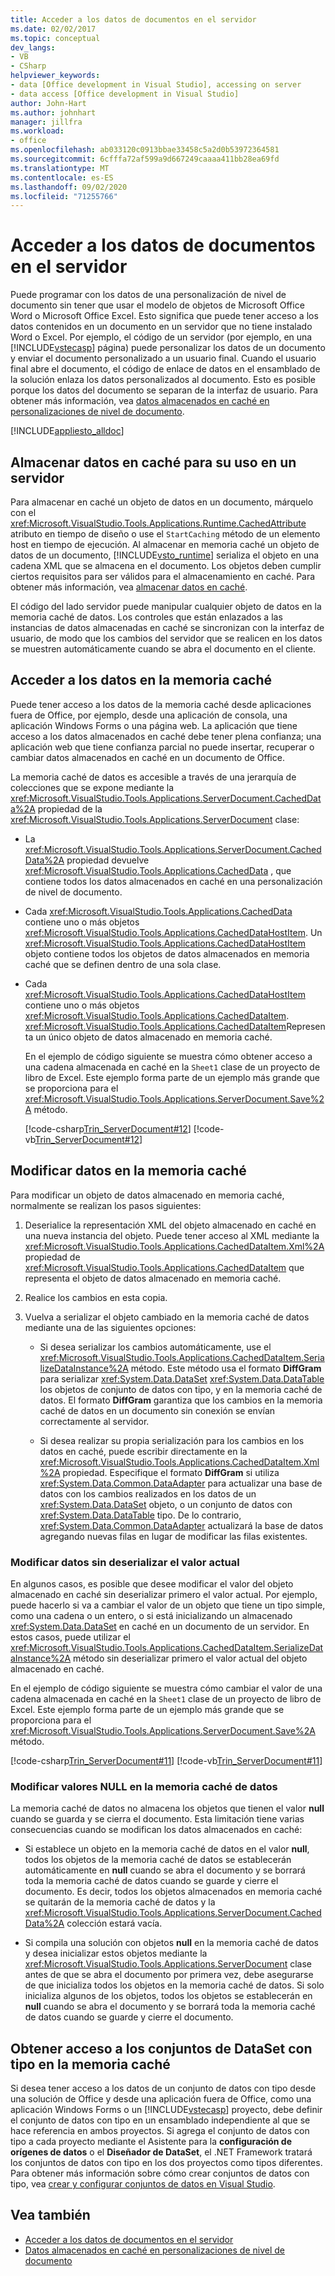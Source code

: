 ```yaml
---
title: Acceder a los datos de documentos en el servidor
ms.date: 02/02/2017
ms.topic: conceptual
dev_langs:
- VB
- CSharp
helpviewer_keywords:
- data [Office development in Visual Studio], accessing on server
- data access [Office development in Visual Studio]
author: John-Hart
ms.author: johnhart
manager: jillfra
ms.workload:
- office
ms.openlocfilehash: ab033120c0913bbae33458c5a2d0b53972364581
ms.sourcegitcommit: 6cfffa72af599a9d667249caaaa411bb28ea69fd
ms.translationtype: MT
ms.contentlocale: es-ES
ms.lasthandoff: 09/02/2020
ms.locfileid: "71255766"
---
```

# <a name="access-data-in-documents-on-the-server"></a>Acceder a los datos de documentos en el servidor
  Puede programar con los datos de una personalización de nivel de documento sin tener que usar el modelo de objetos de Microsoft Office Word o Microsoft Office Excel. Esto significa que puede tener acceso a los datos contenidos en un documento en un servidor que no tiene instalado Word o Excel. Por ejemplo, el código de un servidor (por ejemplo, en una [!INCLUDE[vstecasp](../sharepoint/includes/vstecasp-md.md)] página) puede personalizar los datos de un documento y enviar el documento personalizado a un usuario final. Cuando el usuario final abre el documento, el código de enlace de datos en el ensamblado de la solución enlaza los datos personalizados al documento. Esto es posible porque los datos del documento se separan de la interfaz de usuario. Para obtener más información, vea [datos almacenados en caché en personalizaciones de nivel de documento](../vsto/cached-data-in-document-level-customizations.md).

 [!INCLUDE[appliesto_alldoc](../vsto/includes/appliesto-alldoc-md.md)]

## <a name="cache-data-for-use-on-a-server"></a>Almacenar datos en caché para su uso en un servidor
 Para almacenar en caché un objeto de datos en un documento, márquelo con el <xref:Microsoft.VisualStudio.Tools.Applications.Runtime.CachedAttribute> atributo en tiempo de diseño o use el `StartCaching` método de un elemento host en tiempo de ejecución. Al almacenar en memoria caché un objeto de datos de un documento, [!INCLUDE[vsto_runtime](../vsto/includes/vsto-runtime-md.md)] serializa el objeto en una cadena XML que se almacena en el documento. Los objetos deben cumplir ciertos requisitos para ser válidos para el almacenamiento en caché. Para obtener más información, vea [almacenar datos en caché](../vsto/caching-data.md).

 El código del lado servidor puede manipular cualquier objeto de datos en la memoria caché de datos. Los controles que están enlazados a las instancias de datos almacenadas en caché se sincronizan con la interfaz de usuario, de modo que los cambios del servidor que se realicen en los datos se muestren automáticamente cuando se abra el documento en el cliente.

## <a name="access-data-in-the-cache"></a>Acceder a los datos en la memoria caché
 Puede tener acceso a los datos de la memoria caché desde aplicaciones fuera de Office, por ejemplo, desde una aplicación de consola, una aplicación Windows Forms o una página web. La aplicación que tiene acceso a los datos almacenados en caché debe tener plena confianza; una aplicación web que tiene confianza parcial no puede insertar, recuperar o cambiar datos almacenados en caché en un documento de Office.

 La memoria caché de datos es accesible a través de una jerarquía de colecciones que se expone mediante la <xref:Microsoft.VisualStudio.Tools.Applications.ServerDocument.CachedData%2A> propiedad de la <xref:Microsoft.VisualStudio.Tools.Applications.ServerDocument> clase:

- La <xref:Microsoft.VisualStudio.Tools.Applications.ServerDocument.CachedData%2A> propiedad devuelve <xref:Microsoft.VisualStudio.Tools.Applications.CachedData> , que contiene todos los datos almacenados en caché en una personalización de nivel de documento.

- Cada <xref:Microsoft.VisualStudio.Tools.Applications.CachedData> contiene uno o más objetos <xref:Microsoft.VisualStudio.Tools.Applications.CachedDataHostItem>. Un <xref:Microsoft.VisualStudio.Tools.Applications.CachedDataHostItem> objeto contiene todos los objetos de datos almacenados en memoria caché que se definen dentro de una sola clase.

- Cada <xref:Microsoft.VisualStudio.Tools.Applications.CachedDataHostItem> contiene uno o más objetos <xref:Microsoft.VisualStudio.Tools.Applications.CachedDataItem>. <xref:Microsoft.VisualStudio.Tools.Applications.CachedDataItem>Representa un único objeto de datos almacenado en memoria caché.

  En el ejemplo de código siguiente se muestra cómo obtener acceso a una cadena almacenada en caché en la `Sheet1` clase de un proyecto de libro de Excel. Este ejemplo forma parte de un ejemplo más grande que se proporciona para el <xref:Microsoft.VisualStudio.Tools.Applications.ServerDocument.Save%2A> método.

  [!code-csharp[Trin_ServerDocument#12](../vsto/codesnippet/CSharp/Trin_ServerDocument/Form1.cs#12)]
  [!code-vb[Trin_ServerDocument#12](../vsto/codesnippet/VisualBasic/Trin_ServerDocument/Form1.vb#12)]

## <a name="modify-data-in-the-cache"></a>Modificar datos en la memoria caché
 Para modificar un objeto de datos almacenado en memoria caché, normalmente se realizan los pasos siguientes:

1. Deserialice la representación XML del objeto almacenado en caché en una nueva instancia del objeto. Puede tener acceso al XML mediante la <xref:Microsoft.VisualStudio.Tools.Applications.CachedDataItem.Xml%2A> propiedad de <xref:Microsoft.VisualStudio.Tools.Applications.CachedDataItem> que representa el objeto de datos almacenado en memoria caché.

2. Realice los cambios en esta copia.

3. Vuelva a serializar el objeto cambiado en la memoria caché de datos mediante una de las siguientes opciones:

    - Si desea serializar los cambios automáticamente, use el <xref:Microsoft.VisualStudio.Tools.Applications.CachedDataItem.SerializeDataInstance%2A> método. Este método usa el formato **DiffGram** para serializar <xref:System.Data.DataSet> <xref:System.Data.DataTable> los objetos de conjunto de datos con tipo, y en la memoria caché de datos. El formato **DiffGram** garantiza que los cambios en la memoria caché de datos en un documento sin conexión se envían correctamente al servidor.

    - Si desea realizar su propia serialización para los cambios en los datos en caché, puede escribir directamente en la <xref:Microsoft.VisualStudio.Tools.Applications.CachedDataItem.Xml%2A> propiedad. Especifique el formato **DiffGram** si utiliza <xref:System.Data.Common.DataAdapter> para actualizar una base de datos con los cambios realizados en los datos de un <xref:System.Data.DataSet> objeto, o un conjunto de datos con <xref:System.Data.DataTable> tipo. De lo contrario, <xref:System.Data.Common.DataAdapter> actualizará la base de datos agregando nuevas filas en lugar de modificar las filas existentes.

### <a name="modify-data-without-deserializing-the-current-value"></a>Modificar datos sin deserializar el valor actual
 En algunos casos, es posible que desee modificar el valor del objeto almacenado en caché sin deserializar primero el valor actual. Por ejemplo, puede hacerlo si va a cambiar el valor de un objeto que tiene un tipo simple, como una cadena o un entero, o si está inicializando un almacenado <xref:System.Data.DataSet> en caché en un documento de un servidor. En estos casos, puede utilizar el <xref:Microsoft.VisualStudio.Tools.Applications.CachedDataItem.SerializeDataInstance%2A> método sin deserializar primero el valor actual del objeto almacenado en caché.

 En el ejemplo de código siguiente se muestra cómo cambiar el valor de una cadena almacenada en caché en la `Sheet1` clase de un proyecto de libro de Excel. Este ejemplo forma parte de un ejemplo más grande que se proporciona para el <xref:Microsoft.VisualStudio.Tools.Applications.ServerDocument.Save%2A> método.

 [!code-csharp[Trin_ServerDocument#11](../vsto/codesnippet/CSharp/Trin_ServerDocument/Form1.cs#11)]
 [!code-vb[Trin_ServerDocument#11](../vsto/codesnippet/VisualBasic/Trin_ServerDocument/Form1.vb#11)]

### <a name="modify-null-values-in-the-data-cache"></a>Modificar valores NULL en la memoria caché de datos
 La memoria caché de datos no almacena los objetos que tienen el valor **null** cuando se guarda y se cierra el documento. Esta limitación tiene varias consecuencias cuando se modifican los datos almacenados en caché:

- Si establece un objeto en la memoria caché de datos en el valor **null**, todos los objetos de la memoria caché de datos se establecerán automáticamente en **null** cuando se abra el documento y se borrará toda la memoria caché de datos cuando se guarde y cierre el documento. Es decir, todos los objetos almacenados en memoria caché se quitarán de la memoria caché de datos y la <xref:Microsoft.VisualStudio.Tools.Applications.ServerDocument.CachedData%2A> colección estará vacía.

- Si compila una solución con objetos **null** en la memoria caché de datos y desea inicializar estos objetos mediante la <xref:Microsoft.VisualStudio.Tools.Applications.ServerDocument> clase antes de que se abra el documento por primera vez, debe asegurarse de que inicializa todos los objetos en la memoria caché de datos. Si solo inicializa algunos de los objetos, todos los objetos se establecerán en **null** cuando se abra el documento y se borrará toda la memoria caché de datos cuando se guarde y cierre el documento.

## <a name="access-typed-datasets-in-the-cache"></a>Obtener acceso a los conjuntos de DataSet con tipo en la memoria caché
 Si desea tener acceso a los datos de un conjunto de datos con tipo desde una solución de Office y desde una aplicación fuera de Office, como una aplicación Windows Forms o un [!INCLUDE[vstecasp](../sharepoint/includes/vstecasp-md.md)] proyecto, debe definir el conjunto de datos con tipo en un ensamblado independiente al que se hace referencia en ambos proyectos. Si agrega el conjunto de datos con tipo a cada proyecto mediante el Asistente para la **configuración de orígenes de datos** o el **Diseñador de DataSet**, el .NET Framework tratará los conjuntos de datos con tipo en los dos proyectos como tipos diferentes. Para obtener más información sobre cómo crear conjuntos de datos con tipo, vea [crear y configurar conjuntos de datos en Visual Studio](../data-tools/create-and-configure-datasets-in-visual-studio.md).

## <a name="see-also"></a>Vea también

- [Acceder a los datos de documentos en el servidor](../vsto/accessing-data-in-documents-on-the-server.md)
- [Datos almacenados en caché en personalizaciones de nivel de documento](../vsto/cached-data-in-document-level-customizations.md)
